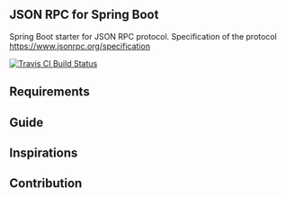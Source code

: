 ## JSON RPC for Spring Boot

Spring Boot starter for JSON RPC protocol. 
Specification of the protocol https://www.jsonrpc.org/specification

[![Travis CI Build Status](https://api.travis-ci.com/json-rpc2/spring-boot-json-rpc.svg?branch=master)](https://api.travis-ci.com/json-rpc2/spring-boot-json-rpc.svg?branch=master)
## Requirements

## Guide

## Inspirations

## Contribution